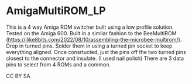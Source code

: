 # AmigaMultiROM_LP
This is a 4 way Amiga ROM switcher built using a low profile solution. Tested on the Amiga 600.
Built in a similar fashion to the BeeMultiROM (https://ilike8bits.com/2022/08/10/assembling-the-microbee-multirom/). Drop in turned pins. Solder them in using a turned pin socket to keep everything aligned.
Once consrtucted, just the pins off the two turned pins closest to the connector and insulate. (I used nail polish)
There are 3 data pins to select from 4 ROMs and a common.

CC BY SA
